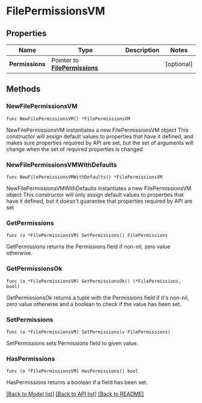 # FilePermissionsVM

## Properties

Name | Type | Description | Notes
------------ | ------------- | ------------- | -------------
**Permissions** | Pointer to [**FilePermissions**](FilePermissions.md) |  | [optional] 

## Methods

### NewFilePermissionsVM

`func NewFilePermissionsVM() *FilePermissionsVM`

NewFilePermissionsVM instantiates a new FilePermissionsVM object
This constructor will assign default values to properties that have it defined,
and makes sure properties required by API are set, but the set of arguments
will change when the set of required properties is changed

### NewFilePermissionsVMWithDefaults

`func NewFilePermissionsVMWithDefaults() *FilePermissionsVM`

NewFilePermissionsVMWithDefaults instantiates a new FilePermissionsVM object
This constructor will only assign default values to properties that have it defined,
but it doesn't guarantee that properties required by API are set

### GetPermissions

`func (o *FilePermissionsVM) GetPermissions() FilePermissions`

GetPermissions returns the Permissions field if non-nil, zero value otherwise.

### GetPermissionsOk

`func (o *FilePermissionsVM) GetPermissionsOk() (*FilePermissions, bool)`

GetPermissionsOk returns a tuple with the Permissions field if it's non-nil, zero value otherwise
and a boolean to check if the value has been set.

### SetPermissions

`func (o *FilePermissionsVM) SetPermissions(v FilePermissions)`

SetPermissions sets Permissions field to given value.

### HasPermissions

`func (o *FilePermissionsVM) HasPermissions() bool`

HasPermissions returns a boolean if a field has been set.


[[Back to Model list]](../README.md#documentation-for-models) [[Back to API list]](../README.md#documentation-for-api-endpoints) [[Back to README]](../README.md)


